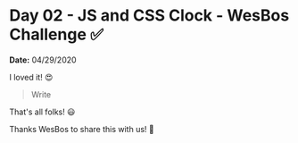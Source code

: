 # Day 02 - JS and CSS Clock - WesBos Challenge ✅

**Date:** 04/29/2020

I loved it! 😍

> Write

That's all folks! 😃

Thanks WesBos to share this with us! 💖
